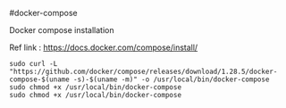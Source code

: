#docker-compose

Docker compose installation

Ref link : https://docs.docker.com/compose/install/

    sudo curl -L "https://github.com/docker/compose/releases/download/1.28.5/docker-compose-$(uname -s)-$(uname -m)" -o /usr/local/bin/docker-compose
    sudo chmod +x /usr/local/bin/docker-compose
    sudo chmod +x /usr/local/bin/docker-compose
